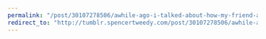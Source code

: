 ```yaml
---
permalink: "/post/30107278506/awhile-ago-i-talked-about-how-my-friend-alex-and"
redirect_to: "http://tumblr.spencertweedy.com/post/30107278506/awhile-ago-i-talked-about-how-my-friend-alex-and"
---
```

